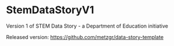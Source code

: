 # StemDataStoryV1
Version 1 of STEM Data Story - a Department of Education initiative

Released version: https://github.com/metzgr/data-story-template
